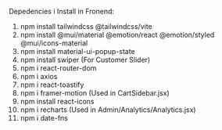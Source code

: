 Depedencies i Install in Fronend:
1.  npm install tailwindcss @tailwindcss/vite
2.  npm install @mui/material @emotion/react @emotion/styled @mui/icons-material
3.  npm install material-ui-popup-state
4.  npm install swiper (For Customer Slider)
5.  npm i react-router-dom
6.  npm i axios
7.  npm i react-toastify
8.  npm i framer-motion (Used in CartSidebar.jsx)
9.  npm install react-icons
10. npm i recharts (Used in Admin/Analytics/Analytics.jsx)
11. npm i date-fns